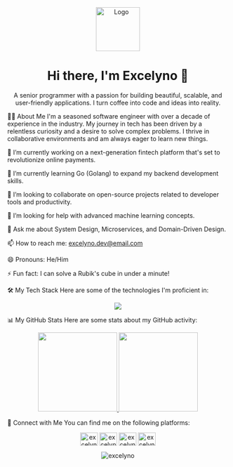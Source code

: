 <div align="center">
<a href="https://www.google.com/search?q=https://github.com/excelyno">
<img src="https://www.google.com/search?q=https://media.giphy.com/media/M9gbBd9nbDrOTu1Mqx/giphy.gif" alt="Logo" width="100" height="100">
</a>
<h1 align="center">Hi there, I'm Excelyno 👋</h1>
</div>

<div align="center">
A senior programmer with a passion for building beautiful, scalable, and user-friendly applications. I turn coffee into code and ideas into reality.
</div>

👨‍💻 About Me
I'm a seasoned software engineer with over a decade of experience in the industry. My journey in tech has been driven by a relentless curiosity and a desire to solve complex problems. I thrive in collaborative environments and am always eager to learn new things.

🔭 I’m currently working on a next-generation fintech platform that's set to revolutionize online payments.

🌱 I’m currently learning Go (Golang) to expand my backend development skills.

👯 I’m looking to collaborate on open-source projects related to developer tools and productivity.

🤔 I’m looking for help with advanced machine learning concepts.

💬 Ask me about System Design, Microservices, and Domain-Driven Design.

📫 How to reach me: excelyno.dev@email.com

😄 Pronouns: He/Him

⚡ Fun fact: I can solve a Rubik's cube in under a minute!

🛠️ My Tech Stack
Here are some of the technologies I'm proficient in:

<p align="center">
<a href="https://skillicons.dev">
<img src="https://www.google.com/search?q=https://skillicons.dev/icons%3Fi%3Djs,ts,react,nextjs,nodejs,express,java,spring,python,django,go,postgres,mysql,mongodb,redis,docker,kubernetes,aws,gcp,git,github,vscode%26perline%3D11" />
</a>
</p>

📊 My GitHub Stats
Here are some stats about my GitHub activity:

<p align="center">
<a href="https://www.google.com/search?q=https://github.com/excelyno">
<img height="180em" src="https://www.google.com/search?q=https://github-readme-stats.vercel.app/api%3Fusername%3Dexcelyno%26show_icons%3Dtrue%26theme%3Ddracula%26include_all_commits%3Dtrue%26count_private%3Dtrue"/>
<img height="180em" src="https://www.google.com/search?q=https://github-readme-stats.vercel.app/api/top-langs/%3Fusername%3Dexcelyno%26layout%3Dcompact%26langs_count%3D8%26theme%3Ddracula"/>
</a>
</p>

🤝 Connect with Me
You can find me on the following platforms:

<p align="center">
<a href="https://www.google.com/search?q=https://linkedin.com/in/excelyno" target="blank"><img align="center" src="https://www.google.com/search?q=https://raw.githubusercontent.com/rahuldkjain/github-profile-readme-generator/master/src/images/icons/Social/linked-in-alt.svg" alt="excelyno" height="30" width="40" /></a>
<a href="https://www.google.com/search?q=https://twitter.com/excelyno" target="blank"><img align="center" src="https://www.google.com/search?q=https://raw.githubusercontent.com/rahuldkjain/github-profile-readme-generator/master/src/images/icons/Social/twitter.svg" alt="excelyno" height="30" width="40" /></a>
<a href="https://www.google.com/search?q=https://stackoverflow.com/users/excelyno" target="blank"><img align="center" src="https://www.google.com/search?q=https://raw.githubusercontent.com/rahuldkjain/github-profile-readme-generator/master/src/images/icons/Social/stack-overflow.svg" alt="excelyno" height="30" width="40" /></a>
<a href="https://www.google.com/search?q=https://codesandbox.io/u/excelyno" target="blank"><img align="center" src="https://www.google.com/search?q=https://raw.githubusercontent.com/rahuldkjain/github-profile-readme-generator/master/src/images/icons/Social/codesandbox.svg" alt="excelyno" height="30" width="40" /></a>
</p>

<p align="center">
<img src="https://www.google.com/search?q=https://komarev.com/ghpvc/%3Fusername%3Dexcelyno%26label%3DProfile%2520views%26color%3D0e75b6%26style%3Dflat" alt="excelyno" />
</p>
